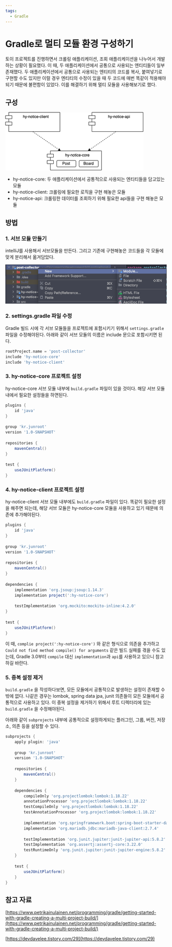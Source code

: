 ```yaml
---
tags:
  - Gradle
---
```

# Gradle로 멀티 모듈 환경 구성하기

토이 프로젝트를 진행하면서 크롤링 애플리케이션, 조회 애플리케이션을 나누어서 개발하는 상황이 필요했다. 이 때, 두 애플리케이션에서 공통으로 사용되는 엔티티들이 일부 존재했다. 두 애플리케이션에서 공통으로 사용되는 엔티티의 코드를 복사, 붙여넣기로 구현할 수도 있지만 이럴 경우 엔티티의 수정이 있을 때 두 코드에 매번 똑같이 적용해야 되기 때문에 불편함이 있었다. 이를 해결하기 위해 멀티 모듈을 사용해보기로 했다.

## 구성

![무제.drawio.png](assets/무제.drawio.png)

- hy-notice-core: 두 애플리케이션에서 공통적으로 사용되는 엔티티들을 담고있는 모듈
- hy-notice-client: 크롤링에 필요한 로직을 구현 해놓은 모듈
- hy-notice-api: 크롤링한 데이터를 조회하기 위해 필요한 api들을 구현 해놓은 모듈

## 방법

### 1. 서브 모듈 만들기

intelliJ를 사용해서 서브모듈을 만든다. 그리고 기존에 구현해놓은 코드들을 각 모듈에 맞게 분리해서 옮겨담았다.

![Untitled](assets/Untitled.png)

### 2. settings.gradle 파일 수정

Gradle 빌드 시에 각 서브 모듈들을 프로젝트에 포함시키기 위해서 `settings.gradle` 파일을 수정해야된다. 아래와 같이 서브 모듈의 이름은 include 문으로 포함시키면 된다.

```groovy
rootProject.name = 'post-collector'
include 'hy-notice-core'
include 'hy-notice-client'
```

### 3. hy-notice-core 프로젝트 설정

hy-notice-core 서브 모듈 내부에 `build.gradle` 파일이 있을 것이다. 해당 서브 모듈 내에서 필요한 설정들을 하면된다.

```groovy
plugins {
    id 'java'
}

group 'kr.junroot'
version '1.0-SNAPSHOT'

repositories {
    mavenCentral()
}

test {
    useJUnitPlatform()
}
```

### 4. hy-notice-client 프로젝트 설정

hy-notice-client 서브 모듈 내부에도 `build.gradle` 파일이 있다. 똑같이 필요한 설정을 해주면 되는데, 해당 서브 모듈은 hy-notice-core 모듈을 사용하고 있기 때문에 의존에 추가해야된다.

```groovy
plugins {
    id 'java'
}

group 'kr.junroot'
version '1.0-SNAPSHOT'

repositories {
    mavenCentral()
}

dependencies {
    implementation 'org.jsoup:jsoup:1.14.3'
    implementation project(':hy-notice-core')

    testImplementation 'org.mockito:mockito-inline:4.2.0'
}

test {
    useJUnitPlatform()
}
```

이 때, `complie project(':hy-notice-core')` 와 같은 형식으로 의존을 추가하고 `Could not find method compile() for arguments` 같은 빌드 실패를 겪을 수도 있는데, Gradle 3.0부터 `compile` 대신 `implementation`과 `api`를 사용하고 있으니 참고하길 바란다.

### 5. 중복 설정 제거

`build.gradle` 을 작성하다보면, 모든 모듈에서 공통적으로 발생하는 설정이 존재할 수 밖에 없다. 나같은 경우는 lombok, spring data jpa, junit 의존들이 모든 모듈에서 공통적으로 사용하고 있다. 이 중복 설정을 제거하기 위해서 루트 디렉터리에 있는 `build.gradle` 을 수정해야된다.

아래와 같이 `subprojects` 내부에 공통적으로 설정하게되는 플러그인, 그룹, 버전, 저장소, 의존 등을 설정할 수 있다.

```groovy
subprojects {
    apply plugin: 'java'

    group 'kr.junroot'
    version '1.0-SNAPSHOT'

    repositories {
        mavenCentral()
    }

    dependencies {
        compileOnly 'org.projectlombok:lombok:1.18.22'
        annotationProcessor 'org.projectlombok:lombok:1.18.22'
        testCompileOnly 'org.projectlombok:lombok:1.18.22'
        testAnnotationProcessor 'org.projectlombok:lombok:1.18.22'

        implementation 'org.springframework.boot:spring-boot-starter-data-jpa:2.6.2'
        implementation 'org.mariadb.jdbc:mariadb-java-client:2.7.4'

        testImplementation 'org.junit.jupiter:junit-jupiter-api:5.8.2'
        testImplementation 'org.assertj:assertj-core:3.22.0'
        testRuntimeOnly 'org.junit.jupiter:junit-jupiter-engine:5.8.2'
    }

    test {
        useJUnitPlatform()
    }
}
```

## 참고 자료

[https://www.petrikainulainen.net/programming/gradle/getting-started-with-gradle-creating-a-multi-project-build/](https://www.petrikainulainen.net/programming/gradle/getting-started-with-gradle-creating-a-multi-project-build/)

[https://devdavelee.tistory.com/29](https://devdavelee.tistory.com/29)